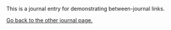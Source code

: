 This is a journal entry for demonstrating between-journal links.

[Go back to the other journal page.](This%20is%20an%20entry%20intended%20to%20demonstrate%20%28most%3F%29%20of%20the%20features%20of%20Day%20One.%20It%20is%20intended%20to%20provide%20an%20example%20for%20a%20potential%20Obsidian%20import%20plugin..md)